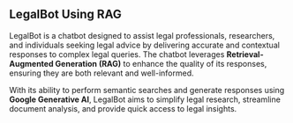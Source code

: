 
## LegalBot Using RAG

LegalBot is a chatbot designed to assist legal professionals, researchers, and individuals seeking legal advice by delivering accurate and contextual responses to complex legal queries. 
The chatbot leverages **Retrieval-Augmented Generation (RAG)** to enhance the quality of its responses, ensuring they are both relevant and well-informed.

With its ability to perform semantic searches and generate responses using **Google Generative AI**, LegalBot aims to simplify legal research, streamline document analysis, and provide quick access to legal insights.